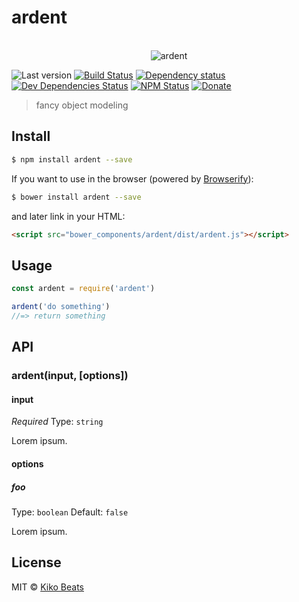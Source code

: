 # ardent

<p align="center">
  <br>
  <img src="https://i.imgur.com/Mh13XWB.gif" alt="ardent">
  <br>
</p>

![Last version](https://img.shields.io/github/tag/Kikobeats/ardent.svg?style=flat-square)
[![Build Status](http://img.shields.io/travis/Kikobeats/ardent/master.svg?style=flat-square)](https://travis-ci.org/Kikobeats/ardent)
[![Dependency status](http://img.shields.io/david/Kikobeats/ardent.svg?style=flat-square)](https://david-dm.org/Kikobeats/ardent)
[![Dev Dependencies Status](http://img.shields.io/david/dev/Kikobeats/ardent.svg?style=flat-square)](https://david-dm.org/Kikobeats/ardent#info=devDependencies)
[![NPM Status](http://img.shields.io/npm/dm/ardent.svg?style=flat-square)](https://www.npmjs.org/package/ardent)
[![Donate](https://img.shields.io/badge/donate-paypal-blue.svg?style=flat-square)](https://paypal.me/Kikobeats)

> fancy object modeling

## Install

```bash
$ npm install ardent --save
```

If you want to use in the browser (powered by [Browserify](http://browserify.org/)):

```bash
$ bower install ardent --save
```

and later link in your HTML:

```html
<script src="bower_components/ardent/dist/ardent.js"></script>
```
## Usage

```js
const ardent = require('ardent')

ardent('do something')
//=> return something
```

## API

### ardent(input, [options])

#### input

*Required*
Type: `string`

Lorem ipsum.

#### options

##### foo

Type: `boolean`
Default: `false`

Lorem ipsum.

## License

MIT © [Kiko Beats](http://kikobeats.com)
